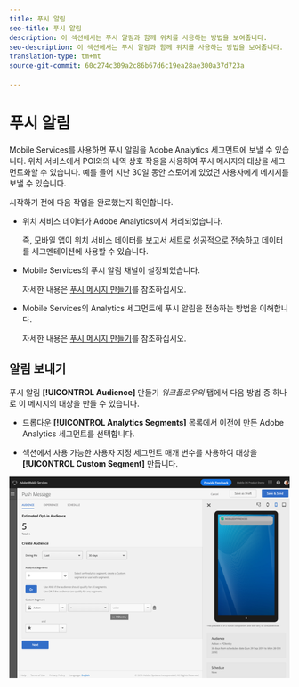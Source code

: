 ```yaml
---
title: 푸시 알림
seo-title: 푸시 알림
description: 이 섹션에서는 푸시 알림과 함께 위치를 사용하는 방법을 보여줍니다.
seo-description: 이 섹션에서는 푸시 알림과 함께 위치를 사용하는 방법을 보여줍니다.
translation-type: tm+mt
source-git-commit: 60c274c309a2c86b67d6c19ea28ae300a37d723a

---
```



# 푸시 알림

Mobile Services를 사용하면 푸시 알림을 Adobe Analytics 세그먼트에 보낼 수 있습니다. 위치 서비스에서 POI와의 내역 상호 작용을 사용하여 푸시 메시지의 대상을 세그먼트화할 수 있습니다. 예를 들어 지난 30일 동안 스토어에 있었던 사용자에게 메시지를 보낼 수 있습니다.

시작하기 전에 다음 작업을 완료했는지 확인합니다.

* 위치 서비스 데이터가 Adobe Analytics에서 처리되었습니다.

   즉, 모바일 앱이 위치 서비스 데이터를 보고서 세트로 성공적으로 전송하고 데이터를 세그멘테이션에 사용할 수 있습니다.

* Mobile Services의 푸시 알림 채널이 설정되었습니다.

   자세한 내용은 [푸시 메시지 만들기](https://docs.adobe.com/content/help/en/mobile-services/using/manage-app-settings-ug/configuring-app/prerequisites-push-messaging.html)를 참조하십시오.

* Mobile Services의 Analytics 세그먼트에 푸시 알림을 전송하는 방법을 이해합니다.

   자세한 내용은 [푸시 메시지 만들기](https://docs.adobe.com/content/help/en/mobile-services/using/messaging-ug/push-messages/t-create-push-message.html)를 참조하십시오.

## 알림 보내기

푸시 알림 **[!UICONTROL Audience]** 만들기 *워크플로우의* 탭에서 다음 방법 중 하나로 이 메시지의 대상을 만들 수 있습니다.

* 드롭다운 **[!UICONTROL Analytics Segments]** 목록에서 이전에 만든 Adobe Analytics 세그먼트를 선택합니다.

* 섹션에서 사용 가능한 사용자 지정 세그먼트 매개 변수를 사용하여 대상을 **[!UICONTROL Custom Segment]** 만듭니다.

![푸시 메시지 설정](/help/assets/push-set-up.png)
